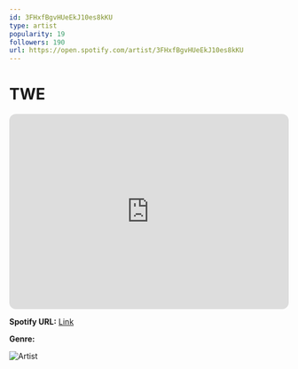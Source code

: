 ```yaml
---
id: 3FHxfBgvHUeEkJ10es8kKU
type: artist
popularity: 19
followers: 190
url: https://open.spotify.com/artist/3FHxfBgvHUeEkJ10es8kKU
---
```

# TWE

<iframe style="border-radius:12px" src="https://open.spotify.com/embed/artist/3FHxfBgvHUeEkJ10es8kKU" width="100%" height="352" frameBorder="0" allowfullscreen="" allow="autoplay; clipboard-write; encrypted-media; fullscreen; picture-in-picture" loading="lazy"></iframe>

**Spotify URL:** [Link](https://open.spotify.com/artist/3FHxfBgvHUeEkJ10es8kKU)

**Genre:** 

![Artist](https://i.scdn.co/image/ab67616d0000b273882e24c930bf7a5f97b317ab)

